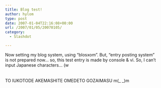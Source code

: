 ```yaml
---
title: Blog test!
author: hylom
type: post
date: 2007-01-04T22:16:08+00:00
url: /2007/01/05/20070105/
category:
  - Slashdot

---
```

Now setting my blog system&#44; using &#8220;blosxom&#8221;. But&#44; &#8220;entry posting system&#8221; is not prepared now&#8230; so&#44; this test entry is made by console &#038; vi. So&#44; I can&#8217;t input Japanese characters&#8230; (w  
</br>   
TO IUKOTODE AKEMASHITE OMEDETO GOZAIMASU m(_ _)m</br>  
</br>
